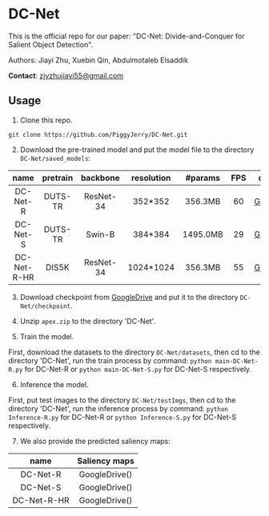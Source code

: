 # DC-Net
This is the official repo for our paper: "DC-Net: Divide-and-Conquer for Salient Object Detection".

Authors: Jiayi Zhu, Xuebin Qin, Abdulmotaleb Elsaddik

__Contact__: zjyzhujiayi55@gmail.com

## Usage
1. Clone this repo.
```
git clone https://github.com/PiggyJerry/DC-Net.git
```

2. Download the pre-trained model and put the model file to the directory `DC-Net/saved_models`:

| name | pretrain | backbone | resolution | #params | FPS | download |
| :---: | :---: | :---: | :---: | :---: | :---: | :---: |
| DC-Net-R | DUTS-TR | ResNet-34 | 352*352 | 356.3MB | 60 | [GoogleDrive](https://drive.google.com/file/d/17-yqt_aEorTpKOEzMgobpBIjHZbrRbov/view?usp=sharing) |
| DC-Net-S | DUTS-TR | Swin-B | 384*384 | 1495.0MB | 29 | [GoogleDrive](https://drive.google.com/file/d/1HNeIH-pmwaf7V6RaAPOu6Gda4dR7CjNL/view?usp=sharing) |
| DC-Net-R-HR | DIS5K | ResNet-34 | 1024*1024 | 356.3MB | 55 | [GoogleDrive](https://drive.google.com/file/d/1At4I-TXSOZOrOth4PrNF_oUAo3Yz5z8f/view?usp=sharing) |

3. Download checkpoint from [GoogleDrive](https://drive.google.com/file/d/1xvdXwN27a4YjOemWBtgxexnyK2_sS_cK/view?usp=sharing) and put it to the directory `DC-Net/checkpoint`.
   
4. Unzip `apex.zip` to the directory 'DC-Net'.
   
5. Train the model.

First, download the datasets to the directory `DC-Net/datasets`, then cd to the directory 'DC-Net', run the train process by command: ```python main-DC-Net-R.py``` for DC-Net-R or ```python main-DC-Net-S.py``` for DC-Net-S respectively. 

6. Inference the model.

First, put test images to the directory `DC-Net/testImgs`, then cd to the directory 'DC-Net', run the inference process by command: ```python Inference-R.py``` for DC-Net-R or ```python Inference-S.py``` for DC-Net-S respectively. 

7. We also provide the predicted saliency maps:

| name | Saliency maps |
| :---: | :---: |
| DC-Net-R | GoogleDrive() |
| DC-Net-S | GoogleDrive() |
| DC-Net-R-HR | GoogleDrive() |
